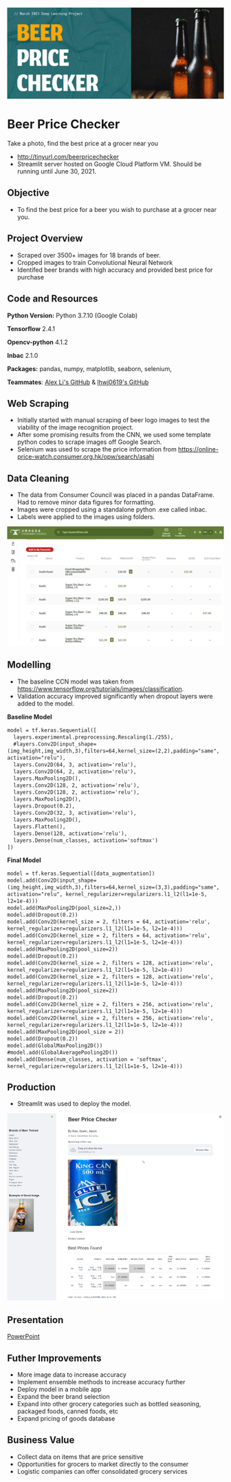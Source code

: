 ![alt text](https://github.com/azwinlam/beerpricechecker/blob/main/images/title.png "Title")

# Beer Price Checker
Take a photo, find the best price at a grocer near you
* http://tinyurl.com/beerpricechecker
* Streamlit server hosted on Google Cloud Platform VM. Should be running until June 30, 2021.

## Objective
* To find the best price for a beer you wish to purchase at a grocer near you.

## Project Overview
* Scraped over 3500+ images for 18 brands of beer.
* Cropped images to train Convolutional Neural Network
* Identifed beer brands with high accuracy and provided best price for purchase

## Code and Resources
**Python Version:** Python 3.7.10 (Google Colab)

**Tensorflow** 2.4.1

**Opencv-python** 4.1.2

**Inbac** 2.1.0
 
**Packages:** pandas, numpy, matplotlib, seaborn, selenium, 

**Teammates**: [Alex Li's GitHub](https://github.com/ahhhlexli "Alex Li's GitHub") & [lhwj0619's GitHub](https://github.com/lhwj0619 "lhwj0619's GitHub")

## Web Scraping
* Initially started with manual scraping of beer logo images to test the viability of the image recognition project.
* After some promising results from the CNN, we used some template python codes to scrape images off Google Search.
* Selenium was used to scrape the price information from https://online-price-watch.consumer.org.hk/opw/search/asahi

## Data Cleaning
* The data from Consumer Council was placed in a pandas DataFrame. Had to remove minor data figures for formatting.
* Images were cropped using a standalone python .exe called inbac.
* Labels were applied to the images using folders.

![alt text](https://github.com/azwinlam/beerpricechecker/blob/main/images/consumercouncil.png "Consumer Council")

## Modelling
* The baseline CCN model was taken from https://www.tensorflow.org/tutorials/images/classification.
* Validation accuracy improved significantly when dropout layers were added to the model. 

**Baseline Model**
```
model = tf.keras.Sequential([
  layers.experimental.preprocessing.Rescaling(1./255),
  #layers.Conv2D(input_shape=(img_height,img_width,3),filters=64,kernel_size=(2,2),padding="same", activation="relu"),
  layers.Conv2D(64, 3, activation='relu'),
  layers.Conv2D(64, 2, activation='relu'),
  layers.MaxPooling2D(),
  layers.Conv2D(128, 2, activation='relu'),
  layers.Conv2D(128, 2, activation='relu'),
  layers.MaxPooling2D(),
  layers.Dropout(0.2),
  layers.Conv2D(32, 3, activation='relu'),
  layers.MaxPooling2D(),
  layers.Flatten(),
  layers.Dense(128, activation='relu'),
  layers.Dense(num_classes, activation='softmax')
])
```

**Final Model**
```
model = tf.keras.Sequential([data_augmentation])
model.add(Conv2D(input_shape=(img_height,img_width,3),filters=64,kernel_size=(3,3),padding="same", activation="relu", kernel_regularizer=regularizers.l1_l2(l1=1e-5, l2=1e-4)))
model.add(MaxPooling2D(pool_size=2,)) 
model.add(Dropout(0.2))
model.add(Conv2D(kernel_size = 2, filters = 64, activation='relu', kernel_regularizer=regularizers.l1_l2(l1=1e-5, l2=1e-4)))
model.add(Conv2D(kernel_size = 2, filters = 64, activation='relu', kernel_regularizer=regularizers.l1_l2(l1=1e-5, l2=1e-4)))
model.add(MaxPooling2D(pool_size=2))
model.add(Dropout(0.2))
model.add(Conv2D(kernel_size = 2, filters = 128, activation='relu', kernel_regularizer=regularizers.l1_l2(l1=1e-5, l2=1e-4)))
model.add(Conv2D(kernel_size = 2, filters = 128, activation='relu', kernel_regularizer=regularizers.l1_l2(l1=1e-5, l2=1e-4)))
model.add(MaxPooling2D(pool_size=2))
model.add(Dropout(0.2))
model.add(Conv2D(kernel_size = 2, filters = 256, activation='relu', kernel_regularizer=regularizers.l1_l2(l1=1e-5, l2=1e-4)))
model.add(Conv2D(kernel_size = 2, filters = 256, activation='relu', kernel_regularizer=regularizers.l1_l2(l1=1e-5, l2=1e-4)))
model.add(MaxPooling2D(pool_size = 2))
model.add(Dropout(0.2))
model.add(GlobalMaxPooling2D())
#model.add(GlobalAveragePooling2D())
model.add(Dense(num_classes, activation = 'softmax', kernel_regularizer=regularizers.l1_l2(l1=1e-5, l2=1e-4)))
```

## Production
* Streamlit was used to deploy the model. 

![alt text](https://github.com/azwinlam/beerpricechecker/blob/main/images/streamlitscreenshot.png "Streamlit")

## Presentation
[PowerPoint](https://github.com/azwinlam/beerpricechecker/blob/main/Beer%20Price%20Checker.pptx)

## Futher Improvements
* More image data to increase accuracy
* Implement ensemble methods to increase accuracy further
* Deploy model in a mobile app
* Expand the beer brand selection
* Expand into other grocery categories such as bottled seasoning, packaged foods, canned foods, etc
* Expand pricing of goods database

## Business Value
* Collect data on items that are price sensitive
* Opportunities for grocers to market directly to the consumer
* Logistic companies can offer consolidated grocery services
